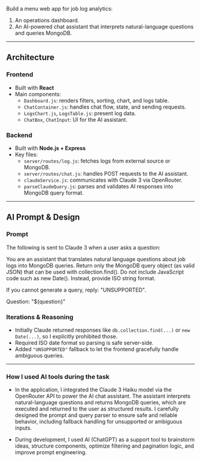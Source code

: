 Build a menu web app for job log analytics:
1. An operations dashboard.
2. An AI-powered chat assistant that interprets natural-language questions and queries MongoDB.

---

## Architecture

### Frontend

- Built with **React**
- Main components:
  - `Dashboard.js`: renders filters, sorting, chart, and logs table.
  - `ChatContainer.js`: handles chat flow, state, and sending requests.
  - `LogsChart.js`, `LogsTable.js`: present log data.
  - `ChatBox`, `ChatInput`: UI for the AI assistant.

### Backend

- Built with **Node.js + Express**
- Key files:
  - `server/routes/log.js`: fetches logs from external source or MongoDB.
  - `server/routes/chat.js`: handles POST requests to the AI assistant.
  - `claudeService.js`: communicates with Claude 3 via OpenRouter.
  - `parseClaudeQuery.js`: parses and validates AI responses into MongoDB query format.

---

## AI Prompt & Design

### Prompt

The following is sent to Claude 3 when a user asks a question:

You are an assistant that translates natural language questions about job logs into MongoDB queries.
Return only the MongoDB query object (as valid JSON) that can be used with collection.find().
Do not include JavaScript code such as new Date(). Instead, provide ISO string format.

If you cannot generate a query, reply: "UNSUPPORTED".

Question: "${question}"

### Iterations & Reasoning

- Initially Claude returned responses like `db.collection.find(...)` or `new Date(...)`, so I explicitly prohibited those.
- Required ISO date format so parsing is safe server-side.
- Added `"UNSUPPORTED"` fallback to let the frontend gracefully handle ambiguous queries.

---

### How I used AI tools during the task
- In the application, I integrated the Claude 3 Haiku model via the OpenRouter API to power the AI chat assistant. The assistant interprets natural-language questions and returns MongoDB queries, which are executed and returned to the user as structured results. I carefully designed the prompt and query parser to ensure safe and reliable behavior, including fallback handling for unsupported or ambiguous inputs.

- During development, I used AI (ChatGPT) as a support tool to brainstorm ideas, structure components, optimize filtering and pagination logic, and improve prompt engineering.